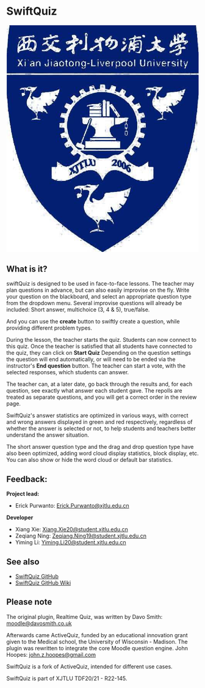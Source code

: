# SwiftQuiz

![XJTLU](XJTLU_logo.png)

## What is it?

swiftQuiz is designed to be used in face-to-face lessons.
The teacher may plan questions in advance, but can also easily improvise on the fly.
Write your question on the blackboard, and select an appropriate question type from the dropdown menu.
Several improvise questions will already be included: Short answer, multichoice (3, 4 & 5), true/false.

And you can use the **create** button to swiftly create a question, while providing different problem types.

During the lesson, the teacher starts the quiz. Students can now connect to this quiz.
Once the teacher is satisfied that all students have connected to the quiz, they can click on **Start Quiz**
Depending on the question settings the question will end automatically, or will need to be ended via the instructor's
**End question** button. The teacher can start a vote, with the selected responses, which students can answer.

The teacher can, at a later date, go back through the results and, for each question, see exactly what answer each student gave.
The repolls are treated as separate questions, and you will get a correct order in the review page.

SwiftQuiz's answer statistics are optimized in various ways, with correct and wrong answers displayed in green and red respectively, regardless of whether the answer is selected or not, to help students and teachers better understand the answer situation.

The short answer question type and the drag and drop question type have also been optimized, adding word cloud display statistics, block display, etc. You can also show or hide the word cloud or default bar statistics.

## Feedback:

**Project lead:**

- Erick Purwanto: <Erick.Purwanto@xjtlu.edu.cn>

**Developer**

- Xiang Xie: <Xiang.Xie20@student.xjtlu.edu.cn>
- Zeqiang Ning: <Zeqiang.Ning19@student.xjtlu.edu.cn>
- Yiming Li: <Yiming.Li20@student.xjtlu.edu.cn>

## See also

+ [SwiftQuiz GitHub](https://github.com/BinaryLorain/swiftquiz)
+ [SwiftQuiz GitHub Wiki](https://github.com/BinaryLorain/swiftquiz/wiki)

## Please note
The original plugin, Realtime Quiz, was written by Davo Smith: <moodle@davosmith.co.uk>

Afterwards came ActiveQuiz, funded by an educational innovation grant given to the Medical school, the University of Wisconsin - Madison.
The plugin was rewritten to integrate the core Moodle question engine. John Hoopes: <john.z.hoopes@gmail.com>

SwiftQuiz is a fork of ActiveQuiz, intended for different use cases.

SwiftQuiz is part of XJTLU TDF20/21 - R22-145.
